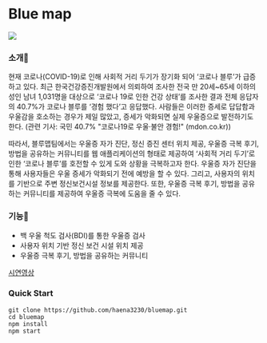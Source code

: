 # Blue map

<img src="https://github.com/Gongcu/Blue_map/blob/master/bluemap.png"></img>

### 소개📖

현재 코로나(COVID-19)로 인해 사회적 거리 두기가 장기화 되어 ‘코로나 블루’가 급증하고 있다.
최근 한국건강증진개발원에서 의뢰하여 조사한 전국 만 20세~65세 이하의 성인 남녀 1,031명을 대상으로 ‘코로나 19로 인한 건강 상태’를 조사한 결과
전체 응답자의 40.7%가 코로나 블루를 ‘경험 했다’고 응답했다.
사람들은 이러한 증세로 답답함과 우울감을 호소하는 경우가 제일 많았고, 증세가 악화되면 실제 우울증으로 발전하기도 한다.
(관련 기사: 국민 40.7% "코로나19로 우울·불안 경험!" (mdon.co.kr))

따라서, 블루맵팀에서는 우울증 자가 진단, 정신 증진 센터 위치 제공, 우울증 극복 후기,
방법을 공유하는 커뮤니티를 웹 애플리케이션의 형태로 제공하여 ‘사회적 거리 두기’로 인한 ‘코로나 블루’를 호전할 수 있게 도와 상황을 극복하고자 한다.
우울증 자가 진단을 통해 사용자들은 우울 증세가 악화되기 전에 예방을 할 수 있다.
그리고, 사용자의 위치를 기반으로 주변 정신보건시설 정보를 제공한다.
또한, 우울증 극복 후기, 방법을 공유하는 커뮤니티를 제공하여 우울증 극복에 도움을 줄 수 있다.

### 기능🔧

- 백 우울 척도 검사(BDI)를 통한 우울증 검사
- 사용자 위치 기반 정신 보건 시설 위치 제공
- 우울증 극복 후기, 방법을 공유하는 커뮤니티

[시연영상](https://youtu.be/slY1AST2WKQ)

### Quick Start

```
git clone https://github.com/haena3230/bluemap.git
cd bluemap
npm install
npm start
```
